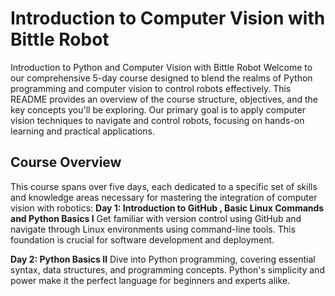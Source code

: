 # Introduction to  Computer Vision with Bittle Robot

Introduction to Python and Computer Vision with Bittle Robot
Welcome to our comprehensive 5-day course designed to blend the realms of Python programming and computer vision to control robots effectively. This README provides an overview of the course structure, objectives, and the key concepts you'll be exploring. Our primary goal is to apply computer vision techniques to navigate and control robots, focusing on hands-on learning and practical applications.

## Course Overview
This course spans over five days, each dedicated to a specific set of skills and knowledge areas necessary for mastering the integration of computer vision with robotics:
**Day 1: Introduction to GitHub , Basic Linux Commands and Python Basics I**
  Get familiar with version control using GitHub and navigate through Linux environments using command-line tools. This foundation is crucial for software development and deployment.

**Day 2: Python Basics II**
  Dive into Python programming, covering essential syntax, data structures, and programming concepts. Python's simplicity and power make it the perfect language for beginners and experts alike.
